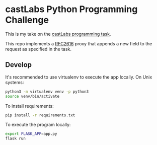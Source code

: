 # castLabs Python Programming Challenge

This is my take on the [castLabs programming task](https://github.com/castlabs/python_programming_task).

This repo implements a [RFC2616](https://www.ietf.org/rfc/rfc2616.txt) proxy
that appends a new field to the request as specified in the task.

## Develop

It's recommended to use virtualenv to execute the app locally. On Unix systems:

``` sh
python3 -m virtualenv venv -p python3
source venv/bin/activate
```

To install requirements:

``` sh
pip install -r requirements.txt
```

To execute the program locally:

``` sh
export FLASK_APP=app.py
flask run
```
